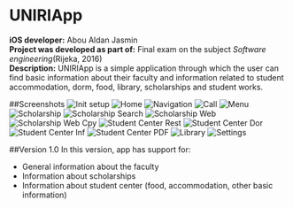 # UNIRIApp

<b>iOS developer:</b> Abou Aldan Jasmin <br>
<b>Project was developed as part of:</b> Final exam on the subject <i>Software engineering</i>(Rijeka, 2016)<br>
<b>Description:</b> UNIRIApp is a simple application through which the user can find basic information about their faculty and information related to student accommodation, dorm, food, library, scholarships and student works.

##Screenshots
![Init setup](https://cloud.githubusercontent.com/assets/11990539/14315306/b4f9e554-fbfc-11e5-9314-25b5985e3b25.png "Initial screen for picking your faculty")
![Home](https://cloud.githubusercontent.com/assets/11990539/14315302/b4ecd594-fbfc-11e5-880c-6ff6fbabc167.png "Home Screen")
![Navigation](https://cloud.githubusercontent.com/assets/11990539/14315303/b4f18706-fbfc-11e5-9d35-9f16064bcf93.png "Navigation AlertView")
![Call](https://cloud.githubusercontent.com/assets/11990539/14315304/b4f425ce-fbfc-11e5-9b9d-cbbbde2354df.png "Call AlertView")
![Menu](https://cloud.githubusercontent.com/assets/11990539/14315305/b4f88696-fbfc-11e5-93ce-33f866a509b5.png "Side Hamburger Menu")
![Scholarship](https://cloud.githubusercontent.com/assets/11990539/14315307/b5080d96-fbfc-11e5-8365-9ab3cb9a3436.png "Scholarship View")
![Scholarship Search](https://cloud.githubusercontent.com/assets/11990539/14315308/b50a8792-fbfc-11e5-9f64-1b24f735270c.png "Scholarship Search")
![Scholarship Web](https://cloud.githubusercontent.com/assets/11990539/14315309/b50d82bc-fbfc-11e5-82b4-9e53bad5877c.png "Scholarship Custom WebView")
![Scholarship Web Cpy](https://cloud.githubusercontent.com/assets/11990539/14315310/b510046a-fbfc-11e5-964a-90981779c6b6.png "Scholarship Custom WebView with Link Copy Dialog")
![Student Center Rest](https://cloud.githubusercontent.com/assets/11990539/14315311/b5136e52-fbfc-11e5-9ddc-87b392891073.png "Student Center - Restorants")
![Student Center Dor](https://cloud.githubusercontent.com/assets/11990539/14315312/b5170238-fbfc-11e5-92c5-fc95aee8eb78.png "Student Center - Dorm")
![Student Center Inf](https://cloud.githubusercontent.com/assets/11990539/14315313/b525ccdc-fbfc-11e5-8e95-6a946af08b05.png "Student Center - Info")
![Student Center PDF](https://cloud.githubusercontent.com/assets/11990539/14315314/b5291a40-fbfc-11e5-9aa1-c32915cd7a55.png "Student Center - Custom PDF Reader")
![Library](https://cloud.githubusercontent.com/assets/11990539/14315315/b53295de-fbfc-11e5-899c-6b4e6accf287.png "University Library")
![Settings](https://cloud.githubusercontent.com/assets/11990539/14315316/b53596f8-fbfc-11e5-96c9-66f4a55a77b6.png "Change your faculty")

##Version 1.0
In this version, app has support for:
- General information about the faculty
- Information about scholarships
- Information about student center (food, accommodation, other basic information)
